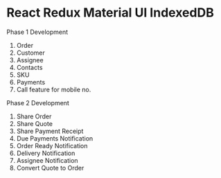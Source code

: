 # React Redux Material UI IndexedDB
Phase 1 Development
1. Order
2. Customer
3. Assignee
4. Contacts
5. SKU
6. Payments
7. Call feature for mobile no.

Phase 2 Development
1. Share Order
2. Share Quote
3. Share Payment Receipt
4. Due Payments Notification
5. Order Ready Notification
6. Delivery Notification
7. Assignee Notification
8. Convert Quote to Order
